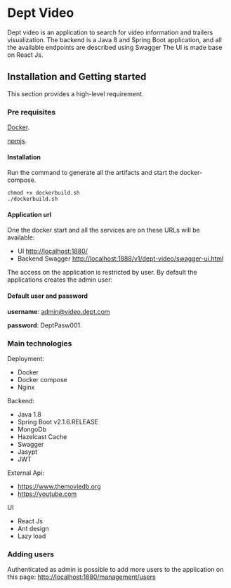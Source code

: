 # Dept Video

Dept video is an application to search for video information and trailers visualization. 
The backend is a Java 8 and Spring Boot application, and all the available endpoints are described using Swagger
The UI is made base on React Js.

## Installation and Getting started

This section provides a high-level requirement.

### Pre requisites
[Docker](https://docs.docker.com). 

[npmjs](https://www.npmjs.com/). 
 
#### Installation
Run the command to generate all the artifacts and start the docker-compose.
```
chmod +x dockerbuild.sh 
./dockerbuild.sh
```
 
#### Application url ####
One the docker start and all the services are on these URLs will be available:
 
 - UI [http://localhost:1880/](http://localhost:1880/)
 - Backend Swagger [http://localhost:1888/v1/dept-video/swagger-ui.html](http://localhost:1888/v1/dept-video/swagger-ui.html)

The access on the application is restricted by user. By default the applications creates the admin user:

#### Default user and password
 
**username**: admin@video.dept.com 

**password**: DeptPasw001.


### Main technologies
 
 Deployment:
 
 - Docker
 - Docker compose
 - Nginx
 
 Backend:
 - Java 1.8
 - Spring Boot v2.1.6.RELEASE
 - MongoDb
 - Hazelcast Cache
 - Swagger 
 - Jasypt 
 - JWT
 
 
 External Api:
 - https://www.themoviedb.org
 - https://youtube.com
 
 
 UI
 - React Js
 - Ant design
 - Lazy load


### Adding users
Authenticated as admin is possible to add more users to the application on this page:
[http://localhost:1880/management/users](http://localhost:1880/management/users)